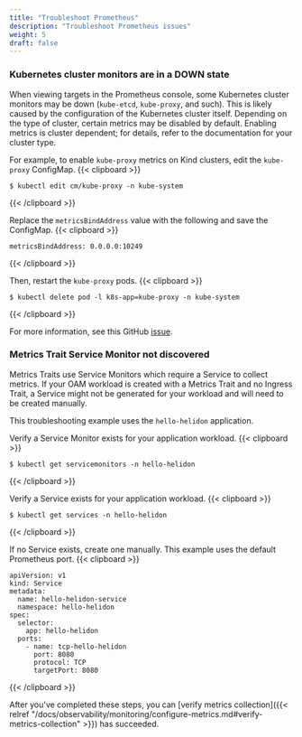 ```yaml
---
title: "Troubleshoot Prometheus"
description: "Troubleshoot Prometheus issues"
weight: 5
draft: false
---
```


### Kubernetes cluster monitors are in a DOWN state
When viewing targets in the Prometheus console, some Kubernetes cluster monitors may be down (`kube-etcd`, `kube-proxy`, and such). This is likely caused by the configuration of the Kubernetes cluster
itself. Depending on the type of cluster, certain metrics may be disabled by default. Enabling metrics is cluster dependent; for details, refer to the documentation for your cluster type.

For example, to enable `kube-proxy` metrics on Kind clusters, edit the `kube-proxy` ConfigMap.
{{< clipboard >}}
<div class="highlight">

```
$ kubectl edit cm/kube-proxy -n kube-system
```

</div>
{{< /clipboard >}}


Replace the `metricsBindAddress` value with the following and save the ConfigMap.
{{< clipboard >}}
<div class="highlight">

```
metricsBindAddress: 0.0.0.0:10249
```

</div>
{{< /clipboard >}}


Then, restart the `kube-proxy` pods.
{{< clipboard >}}
<div class="highlight">

```
$ kubectl delete pod -l k8s-app=kube-proxy -n kube-system
```

</div>
{{< /clipboard >}}


For more information, see this GitHub [issue](https://github.com/prometheus-community/helm-charts/issues/204).

### Metrics Trait Service Monitor not discovered

Metrics Traits use Service Monitors which require a Service to collect metrics.
If your OAM workload is created with a Metrics Trait and no Ingress Trait, a Service might not be generated for your workload and will need to be created manually.

This troubleshooting example uses the `hello-helidon` application.

Verify a Service Monitor exists for your application workload.
{{< clipboard >}}
<div class="highlight">

```
$ kubectl get servicemonitors -n hello-helidon
```

</div>
{{< /clipboard >}}


Verify a Service exists for your application workload.
{{< clipboard >}}
<div class="highlight">

```
$ kubectl get services -n hello-helidon
```

</div>
{{< /clipboard >}}

If no Service exists, create one manually.
This example uses the default Prometheus port.
{{< clipboard >}}
<div class="highlight">

```
apiVersion: v1
kind: Service
metadata:
  name: hello-helidon-service
  namespace: hello-helidon
spec:
  selector:
    app: hello-helidon
  ports:
    - name: tcp-hello-helidon
      port: 8080
      protocol: TCP
      targetPort: 8080
```

</div>
{{< /clipboard >}}

After you've completed these steps, you can [verify metrics collection]({{< relref "/docs/observability/monitoring/configure-metrics.md#verify-metrics-collection" >}}) has succeeded.
